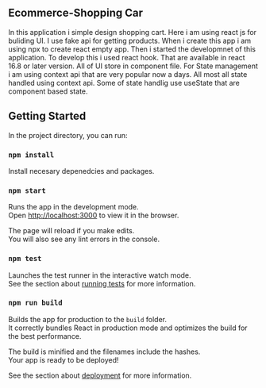 ## Ecommerce-Shopping Car

In this application i simple design shopping cart. Here i am using react js for buliding UI. I use fake api for getting products. When i create this app i am using npx to create react empty app. Then i started the developmnet of this application. To develop this i used react hook. That are available in react 16.8 or later version. All of UI store in component file. For State management i am using context api that are very popular now a days. All most all state handled using context api. Some of state handlig use useState that are component based state.


## Getting Started

In the project directory, you can run:

### `npm install`

Install necesary depenedcies and packages.

### `npm start`

Runs the app in the development mode.\
Open [http://localhost:3000](http://localhost:3000) to view it in the browser.

The page will reload if you make edits.\
You will also see any lint errors in the console.

### `npm test`

Launches the test runner in the interactive watch mode.\
See the section about [running tests](https://facebook.github.io/create-react-app/docs/running-tests) for more information.

### `npm run build`

Builds the app for production to the `build` folder.\
It correctly bundles React in production mode and optimizes the build for the best performance.

The build is minified and the filenames include the hashes.\
Your app is ready to be deployed!

See the section about [deployment](https://facebook.github.io/create-react-app/docs/deployment) for more information.
